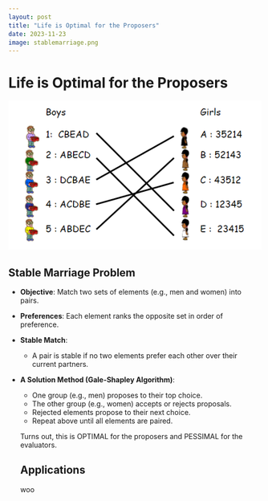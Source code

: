 ```yaml
---
layout: post
title: "Life is Optimal for the Proposers"
date: 2023-11-23
image: stablemarriage.png
---
```


# Life is Optimal for the Proposers

![Thoughts Image](../_imgs/stablemarriage.png)

## Stable Marriage Problem

- **Objective**: Match two sets of elements (e.g., men and women) into pairs.
- **Preferences**: Each element ranks the opposite set in order of preference.
- **Stable Match**: 
  - A pair is stable if no two elements prefer each other over their current partners.
- **A Solution Method (Gale-Shapley Algorithm)**:
  - One group (e.g., men) proposes to their top choice.
  - The other group (e.g., women) accepts or rejects proposals.
  - Rejected elements propose to their next choice.
  - Repeat above until all elements are paired.

  Turns out, this is OPTIMAL for the proposers and PESSIMAL for the evaluators. 

  ## Applications 

  woo
